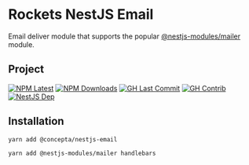 # Rockets NestJS Email

Email deliver module that supports the popular [@nestjs-modules/mailer](https://www.npmjs.com/package/@nestjs-modules/mailer) module.

## Project

[![NPM Latest](https://img.shields.io/npm/v/@concepta/nestjs-email)](https://www.npmjs.com/package/@concepta/nestjs-email)
[![NPM Downloads](https://img.shields.io/npm/dw/@conceptadev/nestjs-email)](https://www.npmjs.com/package/@concepta/nestjs-email)
[![GH Last Commit](https://img.shields.io/github/last-commit/conceptadev/rockets?logo=github)](https://github.com/conceptadev/rockets)
[![GH Contrib](https://img.shields.io/github/contributors/conceptadev/rockets?logo=github)](https://github.com/conceptadev/rockets/graphs/contributors)
[![NestJS Dep](https://img.shields.io/github/package-json/dependency-version/conceptadev/rockets/@nestjs/common?label=NestJS&logo=nestjs&filename=packages%2Fnestjs-core%2Fpackage.json)](https://www.npmjs.com/package/@nestjs/common)

## Installation

`yarn add @concepta/nestjs-email`

`yarn add @nestjs-modules/mailer handlebars`
